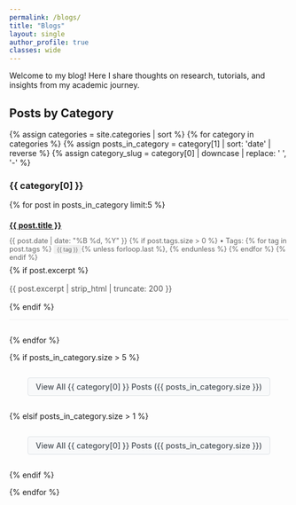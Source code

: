 ```yaml
---
permalink: /blogs/
title: "Blogs"
layout: single
author_profile: true
classes: wide
---
```


Welcome to my blog! Here I share thoughts on research, tutorials, and insights from my academic journey.

## Posts by Category

{% assign categories = site.categories | sort %}
{% for category in categories %}
  {% assign posts_in_category = category[1] | sort: 'date' | reverse %}
  {% assign category_slug = category[0] | downcase | replace: ' ', '-' %}
  
### {{ category[0] }}

{% for post in posts_in_category limit:5 %}
  <article class="post-item">
    <h4><a href="{{ post.url | relative_url }}" rel="permalink">{{ post.title }}</a></h4>
    <p class="post-meta">
      <time datetime="{{ post.date | date_to_xmlschema }}">{{ post.date | date: "%B %d, %Y" }}</time>
      {% if post.tags.size > 0 %}
        • Tags: 
        {% for tag in post.tags %}
          <span class="tag">{{ tag }}</span>{% unless forloop.last %}, {% endunless %}
        {% endfor %}
      {% endif %}
    </p>
    {% if post.excerpt %}
      <p class="post-excerpt">{{ post.excerpt | strip_html | truncate: 200 }}</p>
    {% endif %}
  </article>
{% endfor %}

{% if posts_in_category.size > 5 %}
  <p class="view-all-link">
    <a href="{{ '/blogs/' | append: category_slug | append: '/' | relative_url }}" class="view-all-btn">View All {{ category[0] }} Posts ({{ posts_in_category.size }})</a>
  </p>
{% elsif posts_in_category.size > 1 %}
  <p class="view-all-link">
    <a href="{{ '/blogs/' | append: category_slug | append: '/' | relative_url }}" class="view-all-btn">View All {{ category[0] }} Posts ({{ posts_in_category.size }})</a>
  </p>
{% endif %}

{% endfor %}


<style>
.post-item {
  margin-bottom: 2em;
  padding-bottom: 1em;
  border-bottom: 1px solid #eee;
}

.post-item h4 {
  margin-bottom: 0.5em;
}

.post-meta {
  color: #666;
  font-size: 0.9em;
  margin-bottom: 0.5em;
}

.tag, .category {
  background-color: #f0f0f0;
  padding: 2px 6px;
  border-radius: 3px;
  font-size: 0.8em;
}

.post-excerpt {
  color: #555;
  line-height: 1.5;
}

.view-all-link {
  text-align: center;
  margin: 2em 0;
}

.view-all-btn {
  display: inline-block;
  padding: 0.5em 1em;
  background-color: #f8f9fa;
  border: 1px solid #dee2e6;
  color: #495057;
  text-decoration: none;
  border-radius: 0.25rem;
  font-size: 0.875rem;
  font-weight: 500;
  transition: all 0.15s ease-in-out;
}

.view-all-btn:hover {
  background-color: #e9ecef;
  border-color: #adb5bd;
  color: #212529;
  text-decoration: none;
  transform: translateY(-1px);
  box-shadow: 0 0.125rem 0.25rem rgba(0, 0, 0, 0.075);
}
</style>